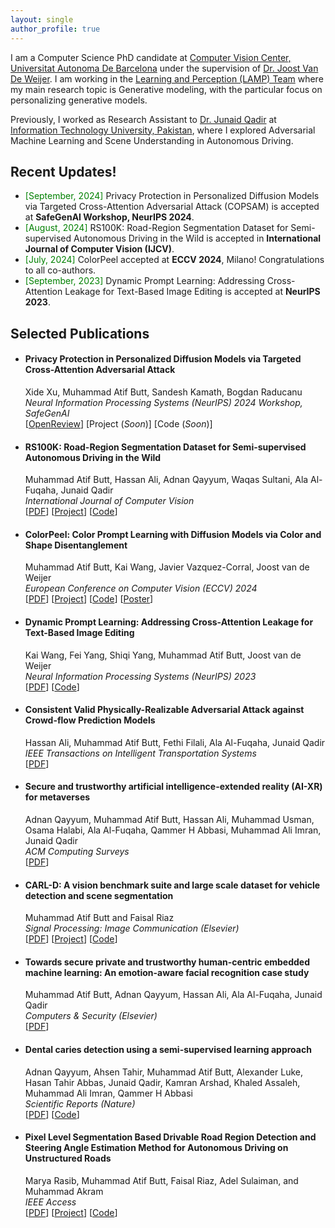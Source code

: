 ```yaml
---
layout: single
author_profile: true
---
```


I am a Computer Science PhD candidate at [Computer Vision Center, Universitat Autonoma De Barcelona](https://www.cvc.uab.es/) under the supervision of [Dr. Joost Van De Weijer](https://es.linkedin.com/in/joost-van-de-weijer-88084b57). I am working in the [Learning and Perception (LAMP) Team](http://lamp.cvc.uab.es/) where my main research topic is Generative modeling, with the particular focus on personalizing generative models.

Previously, I worked as Research Assistant to [Dr. Junaid Qadir](https://scholar.google.com/citations?user=EdPPQToAAAAJ&hl=en) at [Information Technology University, Pakistan](https://itu.edu.pk/), where I explored Adversarial Machine Learning and Scene Understanding in Autonomous Driving.


## Recent Updates!

* <span style="color: green;">[September, 2024]</span> Privacy Protection in Personalized Diffusion Models via Targeted Cross-Attention Adversarial Attack (COPSAM) is accepted at **SafeGenAI Workshop, NeurIPS 2024**.
* <span style="color: green;">[August, 2024]</span> RS100K: Road-Region Segmentation Dataset for Semi-supervised Autonomous Driving in the Wild is accepted in **International Journal of Computer Vision (IJCV)**.
* <span style="color: green;">[July, 2024]</span> ColorPeel accepted at **ECCV 2024**, Milano! Congratulations to all co-authors.
* <span style="color: green;">[September, 2023]</span> Dynamic Prompt Learning: Addressing Cross-Attention Leakage for Text-Based Image Editing is accepted at **NeurIPS 2023**.

## Selected Publications

* #### Privacy Protection in Personalized Diffusion Models via Targeted Cross-Attention Adversarial Attack
    Xide Xu, Muhammad Atif Butt, Sandesh Kamath, Bogdan Raducanu \
    *Neural Information Processing Systems (NeurIPS) 2024 Workshop, SafeGenAI* \
    [[OpenReview](https://openreview.net/forum?id=bmzFH3QpbW)] [Project (*Soon*)] [Code (*Soon*)]

* #### RS100K: Road-Region Segmentation Dataset for Semi-supervised Autonomous Driving in the Wild
    Muhammad Atif Butt, Hassan Ali, Adnan Qayyum, Waqas Sultani, Ala Al-Fuqaha, Junaid Qadir \
    *International Journal of Computer Vision* \
    [[PDF](https://arxiv.org/pdf/2308.06393)] [[Project](https://r2s100k.github.io/)] [[Code](https://github.com/moatifbutt/r2s100k)]

* #### ColorPeel: Color Prompt Learning with Diffusion Models via Color and Shape Disentanglement
    Muhammad Atif Butt, Kai Wang, Javier Vazquez-Corral, Joost van de Weijer \
    *European Conference on Computer Vision (ECCV) 2024* \
    [[PDF](https://arxiv.org/pdf/2407.07197)] [[Project](https://moatifbutt.github.io/colorpeel/)] [[Code](https://github.com/moatifbutt/color-peel)] [[Poster](https://github.com/moatifbutt/color-peel/blob/main/assets/ECCV2024_ColorPeel_.pdf)]

* #### Dynamic Prompt Learning: Addressing Cross-Attention Leakage for Text-Based Image Editing
    Kai Wang, Fei Yang, Shiqi Yang, Muhammad Atif Butt, Joost van de Weijer \
    *Neural Information Processing Systems (NeurIPS) 2023* \
    [[PDF](https://proceedings.neurips.cc/paper_files/paper/2023/file/5321b1dabcd2be188d796c21b733e8c7-Paper-Conference.pdf)] [[Code](https://github.com/wangkai930418/DPL)]

* #### Consistent Valid Physically-Realizable Adversarial Attack against Crowd-flow Prediction Models
    Hassan Ali, Muhammad Atif Butt, Fethi Filali, Ala Al-Fuqaha, Junaid Qadir \
    *IEEE Transactions on Intelligent Transportation Systems* \
    [[PDF](https://ieeexplore.ieee.org/abstract/document/10375906)]

* #### Secure and trustworthy artificial intelligence-extended reality (AI-XR) for metaverses
   Adnan Qayyum, Muhammad Atif Butt, Hassan Ali, Muhammad Usman, Osama Halabi, Ala Al-Fuqaha, Qammer H Abbasi, Muhammad Ali Imran, Junaid Qadir \
    *ACM Computing Surveys* \
    [[PDF](https://dl.acm.org/doi/pdf/10.1145/3614426)]

* #### CARL-D: A vision benchmark suite and large scale dataset for vehicle detection and scene segmentation
    Muhammad Atif Butt and Faisal Riaz \
    *Signal Processing: Image Communication (Elsevier)* \
    [[PDF](https://www.sciencedirect.com/science/article/abs/pii/S0923596522000224)] [[Project](https://carl-dataset.github.io/index/)] [[Code](https://github.com/moatifbutt/CARL-dataset)]

* #### Towards secure private and trustworthy human-centric embedded machine learning: An emotion-aware facial recognition case study
    Muhammad Atif Butt, Adnan Qayyum, Hassan Ali, Ala Al-Fuqaha, Junaid Qadir \
    *Computers & Security (Elsevier)* \
    [[PDF](https://www.sciencedirect.com/science/article/pii/S0167404822004503)]

* #### Dental caries detection using a semi-supervised learning approach
    Adnan Qayyum, Ahsen Tahir, Muhammad Atif Butt, Alexander Luke, Hasan Tahir Abbas, Junaid Qadir, Kamran Arshad, Khaled Assaleh, Muhammad Ali Imran, Qammer H Abbasi \
    *Scientific Reports (Nature)* \
    [[PDF](https://www.nature.com/articles/s41598-023-27808-9)] [[Code](https://github.com/madnanq/dental-caries-detection)]

* #### Pixel Level Segmentation Based Drivable Road Region Detection and Steering Angle Estimation Method for Autonomous Driving on Unstructured Roads
    Marya Rasib, Muhammad Atif Butt, Faisal Riaz, Adel Sulaiman, and Muhammad Akram \
    *IEEE Access* \
    [[PDF](https://ieeexplore.ieee.org/abstract/document/9646953)] [[Project](https://carl-dataset.github.io/index/)] [[Code](https://github.com/moatifbutt/Drivable-Road-Region-Detection-and-Steering-Angle-Estimation-Method)]